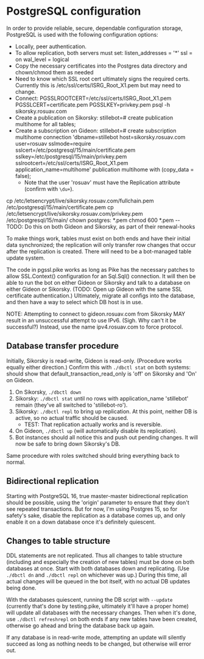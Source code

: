 PostgreSQL configuration
========================

In order to provide reliable, secure, dependable configuration storage,
PostgreSQL is used with the following configuration options:

* Locally, peer authentication.
* To allow replication, both servers must set:
  listen_addresses = '*'
  ssl = on
  wal_level = logical
* Copy the necessary certificates into the Postgres data directory and
  chown/chmod them as needed
* Need to know which SSL root cert ultimately signs the required certs.
  Currently this is /etc/ssl/certs/ISRG_Root_X1.pem but may need to change.
* Connect: PGSSLROOTCERT=/etc/ssl/certs/ISRG_Root_X1.pem PGSSLCERT=certificate.pem PGSSLKEY=privkey.pem psql -h sikorsky.rosuav.com
* Create a publication on Sikorsky:
  stillebot=# create publication multihome for all tables;
* Create a subscription on Gideon:
  stillebot=# create subscription multihome connection 'dbname=stillebot host=sikorsky.rosuav.com user=rosuav sslmode=require sslcert=/etc/postgresql/15/main/certificate.pem sslkey=/etc/postgresql/15/main/privkey.pem sslrootcert=/etc/ssl/certs/ISRG_Root_X1.pem application_name=multihome' publication multihome with (copy_data = false);
  - Note that the user 'rosuav' must have the Replication attribute (confirm with `\du+`).

cp /etc/letsencrypt/live/sikorsky.rosuav.com/fullchain.pem /etc/postgresql/15/main/certificate.pem
cp /etc/letsencrypt/live/sikorsky.rosuav.com/privkey.pem /etc/postgresql/15/main/
chown postgres: *.pem
chmod 600 *.pem
-- TODO: Do this on both Gideon and Sikorsky, as part of their renewal-hooks


To make things work, tables must exist on both ends and have their initial data
synchronized; the replication will only transfer row changes that occur after
the replication is created. There will need to be a bot-managed table update system.

The code in pgssl.pike works as long as Pike has the necessary patches to allow
SSL.Context() configuration for an Sql.Sql() connection. It will then be able to
run the bot on either Gideon or Sikorsky and talk to a database on either Gideon
or Sikorsky. (TODO: Open up Gideon with the same SSL certificate authentication.)
Ultimately, migrate all configs into the database, and then have a way to select
which DB host is in use.

NOTE: Attempting to connect to gideon.rosuav.com from Sikorsky MAY result in an
unsuccessful attempt to use IPv6. (Sigh. Why can't it be successful?) Instead,
use the name ipv4.rosuav.com to force protocol.

Database transfer procedure
---------------------------

Initially, Sikorsky is read-write, Gideon is read-only. (Procedure works equally
either direction.) Confirm this with `./dbctl stat` on both systems: should show
that default_transaction_read_only is 'off' on Sikorsky and 'On' on Gideon.

1. On Sikorsky, `./dbctl down`
2. Sikorsky: `./dbctl stat` until no rows with application_name 'stillebot'
   remain (they've all switched to 'stillebot-ro').
3. Sikorsky: `./dbctl repl` to bring up replication. At this point, neither DB
   is active, so no actual traffic should be caused.
   - TEST: That replication actually works and is reversible.
4. On Gideon, `./dbctl up` (will automatically disable its replication).
5. Bot instances should all notice this and push out pending changes. It will
   now be safe to bring down Sikorsky's DB.

Same procedure with roles switched should bring everything back to normal.

Bidirectional replication
-------------------------

Starting with PostgreSQL 16, true master-master bidirectional replication should
be possible, using the 'origin' parameter to ensure that they don't see repeated
transactions. But for now, I'm using Postgres 15, so for safety's sake, disable
the replication as a database comes up, and only enable it on a down database
once it's definitely quiescent.

Changes to table structure
--------------------------

DDL statements are not replicated. Thus all changes to table structure (including
and especially the creation of new tables) must be done on both databases at once.
Start with both databases down and replicating. (Use `./dbctl dn` and `./dbctl repl`
on whichever was up.) During this time, all actual changes will be queued in the
bot itself, with no actual DB updates being done.

With the databases quiescent, running the DB script with `--update` (currently
that's done by testing.pike, ultimately it'll have a proper home) will update all
databases with the necessary changes. Then when it's done, use `./dbctl refreshrepl`
on both ends if any new tables have been created, otherwise go ahead and bring the
database back up again.

If any database is in read-write mode, attempting an update will silently succeed
as long as nothing needs to be changed, but otherwise will error out.
